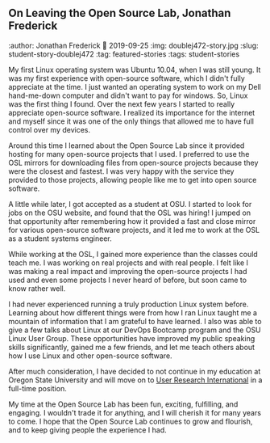 On Leaving the Open Source Lab, Jonathan Frederick
--------------------------------------------------
:author: Jonathan Frederick
:date: 2019-09-25
:img: doublej472-story.jpg
:slug: student-story-doublej472
:tag: featured-stories
:tags: student-stories

My first Linux operating system was Ubuntu 10.04, when I was still young. It was my first experience with open-source
software, which I didn't fully appreciate at the time. I just wanted an operating system to work on my Dell hand-me-down
computer and didn't want to pay for windows. So, Linux was the first thing I found. Over the next few years I started to
really appreciate open-source software. I realized its importance for the internet and myself since it was one of the
only things that allowed me to have full control over my devices.

Around this time I learned about the Open Source Lab since it provided hosting for many open-source projects that I
used. I preferred to use the OSL mirrors for downloading files from open-source projects because they were the closest
and fastest. I was very happy with the service they provided to those projects, allowing people like me to get into open
source software.

A little while later, I got accepted as a student at OSU. I started to look for jobs on the OSU website, and found that
the OSL was hiring! I jumped on that opportunity after remembering how it provided a fast and close mirror for various
open-source software projects, and it led me to work at the OSL as a student systems engineer.

While working at the OSL, I gained more experience than the classes could teach me. I was working on real projects and
with real people. I felt like I was making a real impact and improving the open-source projects I had used and even some
projects I never heard of before, but soon came to know rather well.

I had never experienced running a truly production Linux system before. Learning about how different things were from
how I ran Linux taught me a mountain of information that I am grateful to have learned. I also was able to give a few
talks about Linux at our DevOps Bootcamp program and the OSU Linux User Group. These opportunities have improved my
public speaking skills significantly, gained me a few friends, and let me teach others about how I use Linux and other
open-source software.

After much consideration, I have decided to not continue in my education at Oregon State University and will move on to
[User Research International](https://www.uriux.com/) in a full-time position.

My time at the Open Source Lab has been fun, exciting, fulfilling, and engaging. I wouldn't trade it for anything, and I
will cherish it for many years to come. I hope that the Open Source Lab continues to grow and flourish, and to keep
giving people the experience I had.


